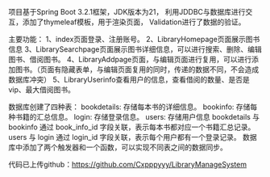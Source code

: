 项目基于Spring Boot 3.2.1框架，JDK版本为21，
利用JDDBC与数据库进行交互，添加了thymeleaf模板，用于渲染页面，
Validation进行了数据的验证。

主要功能：
1、index页面登录、注册账号。
2、LibraryHomepage页面展示图书信息
3、LibrarySearchpage页面展示图书详细信息，可以进行搜索、删除、编辑图书、借阅图书。
4、LibraryAddpage页面，与编辑页面进行复用，可以进行添加图书。（页面有隐藏表单，与编辑页面复用的同时，传递的数据不同，不会造成数据库冲突）
5、LibraryUserinfo查看用户的信息，查看借阅的数量、是否是vip、最大借阅图书。

数据库创建了四种表：
bookdetails: 存储每本书的详细信息。
bookinfo: 存储每种书籍的汇总信息。
login: 存储登录信息。
users: 存储用户信息
bookdetails 与 bookinfo 通过 book_info_id 字段关联，表示每本书都对应一个书籍汇总记录。
users 与 login 通过 login_id 字段关联，表示每个用户都有一个登录记录。
数据库中添加了两个触发器和一个函数，可以实现不同表之间的数据同步。

代码已上传github：https://github.com/Cxpppyyy/LibraryManageSystem
